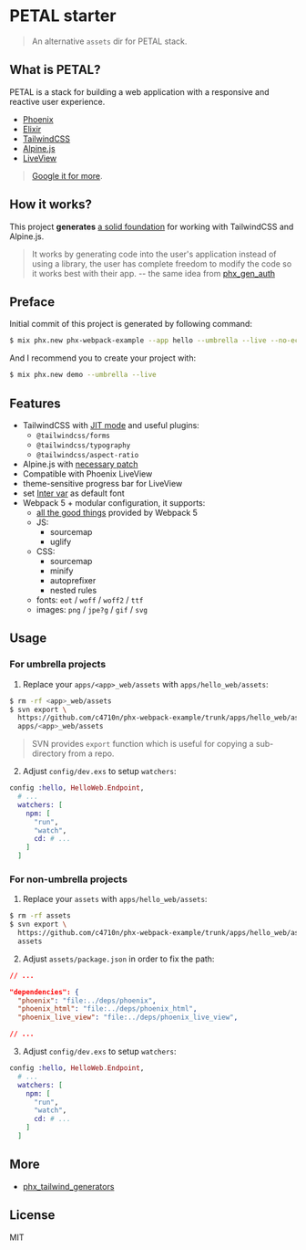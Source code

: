 # PETAL starter

> An alternative `assets` dir for PETAL stack.

## What is PETAL?

PETAL is a stack for building a web application with a responsive and reactive user experience.

- [Phoenix](https://www.phoenixframework.org/)
- [Elixir](https://elixir-lang.org/)
- [TailwindCSS](https://tailwindcss.com/)
- [Alpine.js](https://github.com/alpinejs/alpine)
- [LiveView](https://hexdocs.pm/phoenix_live_view)

> [Google it for more](https://www.google.com/search?q=petal+stack).

## How it works?

This project **generates** [a solid foundation](https://github.com/c4710n/phx-webpack-example/tree/master/apps/hello_web/assets) for working with TailwindCSS and Alpine.js.

> It works by generating code into the user's application instead of using a library, the user has complete freedom to modify the code so it works best with their app.
> -- the same idea from [phx_gen_auth](https://github.com/aaronrenner/phx_gen_auth)

## Preface

Initial commit of this project is generated by following command:

```sh
$ mix phx.new phx-webpack-example --app hello --umbrella --live --no-ecto
```

And I recommend you to create your project with:

```sh
$ mix phx.new demo --umbrella --live
```

## Features

- TailwindCSS with [JIT mode](https://tailwindcss.com/docs/just-in-time-mode) and useful plugins:
  - `@tailwindcss/forms`
  - `@tailwindcss/typography`
  - `@tailwindcss/aspect-ratio`
- Alpine.js with [necessary patch](https://github.com/c4710n/phx-webpack-example/blob/2eac11c8d18247088b80109bb46847a4138fc25d/apps/hello_web/assets/js/index.js#L16)
- Compatible with Phoenix LiveView
- theme-sensitive progress bar for LiveView
- set [Inter var](https://rsms.me/inter/) as default font
- Webpack 5 + modular configuration, it supports:
  - [all the good things](https://webpack.js.org/blog/2020-10-10-webpack-5-release/) provided by Webpack 5
  - JS:
    - sourcemap
    - uglify
  - CSS:
    - sourcemap
    - minify
    - autoprefixer
    - nested rules
  - fonts: `eot` / `woff` / `woff2` / `ttf`
  - images: `png` / `jpe?g` / `gif` / `svg`

## Usage

### For umbrella projects

1. Replace your `apps/<app>_web/assets` with `apps/hello_web/assets`:

```sh
$ rm -rf <app>_web/assets
$ svn export \
  https://github.com/c4710n/phx-webpack-example/trunk/apps/hello_web/assets \
  apps/<app>_web/assets
```

> SVN provides `export` function which is useful for copying a sub-directory from a repo.

2. Adjust `config/dev.exs` to setup `watchers`:

```ex
config :hello, HelloWeb.Endpoint,
  # ...
  watchers: [
    npm: [
      "run",
      "watch",
      cd: # ...
    ]
  ]
```

### For non-umbrella projects

1. Replace your `assets` with `apps/hello_web/assets`:

```sh
$ rm -rf assets
$ svn export \
  https://github.com/c4710n/phx-webpack-example/trunk/apps/hello_web/assets \
  assets
```

2. Adjust `assets/package.json` in order to fix the path:

```json
// ...

"dependencies": {
  "phoenix": "file:../deps/phoenix",
  "phoenix_html": "file:../deps/phoenix_html",
  "phoenix_live_view": "file:../deps/phoenix_live_view",

// ...
```

3. Adjust `config/dev.exs` to setup `watchers`:

```ex
config :hello, HelloWeb.Endpoint,
  # ...
  watchers: [
    npm: [
      "run",
      "watch",
      cd: # ...
    ]
  ]
```

## More

- [phx_tailwind_generators](https://github.com/wintermeyer/phx_tailwind_generators)

## License

MIT
